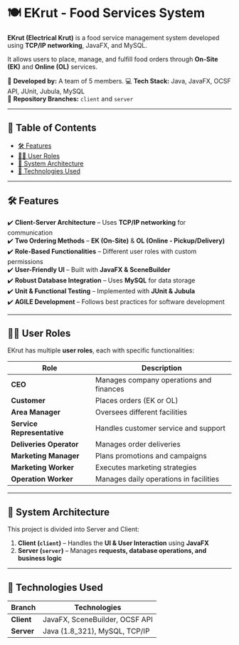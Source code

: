 # 🍽️ EKrut - Food Services System

**EKrut (Electrical Krut)** is a food service management system developed using **TCP/IP networking**, JavaFX, and MySQL. 

It allows users to place, manage, and fulfill food orders through **On-Site (EK)** and **Online (OL)** services.

🚀 **Developed by:** A team of 5 members.
💻 **Tech Stack:** Java, JavaFX, OCSF API, JUnit, Jubula, MySQL  
📂 **Repository Branches:** `client` and `server`

---

## 📜 Table of Contents
- [🛠 Features](#-features)
- [🧑‍💻 User Roles](#-user-roles)
- [🚀 System Architecture](#-system-architecture)
- [🔧 Technologies Used](#-technologies-used)

---

## 🛠 **Features**
✔️ **Client-Server Architecture** – Uses **TCP/IP networking** for communication  
✔️ **Two Ordering Methods** – **EK (On-Site)** & **OL (Online - Pickup/Delivery)**  
✔️ **Role-Based Functionalities** – Different user roles with custom permissions  
✔️ **User-Friendly UI** – Built with **JavaFX & SceneBuilder**  
✔️ **Robust Database Integration** – Uses **MySQL** for data storage  
✔️ **Unit & Functional Testing** – Implemented with **JUnit & Jubula**  
✔️ **AGILE Development** – Follows best practices for software development  

---

## 🧑‍💻 **User Roles**
EKrut has multiple **user roles**, each with specific functionalities:

| Role | Description |
|------|------------|
| **CEO** | Manages company operations and finances |
| **Customer** | Places orders (EK or OL) |
| **Area Manager** | Oversees different facilities |
| **Service Representative** | Handles customer service and support |
| **Deliveries Operator** | Manages order deliveries |
| **Marketing Manager** | Plans promotions and campaigns |
| **Marketing Worker** | Executes marketing strategies |
| **Operation Worker** | Manages daily operations in facilities |

---

## 🚀 **System Architecture**
This project is divided into Server and Client:
1. **Client (`client`)** – Handles the **UI & User Interaction** using **JavaFX**  
2. **Server (`server`)** – Manages **requests, database operations, and business logic**  

---

## 📜 **Technologies Used**
| Branch  | Technologies |
|---------|-------------|
| **Client**  | JavaFX, SceneBuilder, OCSF API |
| **Server**  | Java (1.8_321), MySQL, TCP/IP |
